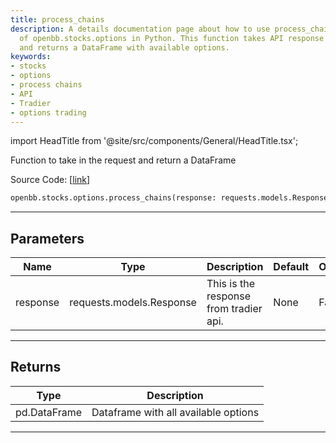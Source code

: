 ```yaml
---
title: process_chains
description: A details documentation page about how to use process_chains function
  of openbb.stocks.options in Python. This function takes API response from Tradier
  and returns a DataFrame with available options.
keywords:
- stocks
- options
- process chains
- API
- Tradier
- options trading
---
```


import HeadTitle from '@site/src/components/General/HeadTitle.tsx';

<HeadTitle title="stocks.options.process_chains - Reference | OpenBB SDK Docs" />

Function to take in the request and return a DataFrame

Source Code: [[link](https://github.com/OpenBB-finance/OpenBBTerminal/tree/main/openbb_terminal/stocks/options/tradier_model.py#L238)]

```python
openbb.stocks.options.process_chains(response: requests.models.Response)
```

---

## Parameters

| Name | Type | Description | Default | Optional |
| ---- | ---- | ----------- | ------- | -------- |
| response | requests.models.Response | This is the response from tradier api. | None | False |


---

## Returns

| Type | Description |
| ---- | ----------- |
| pd.DataFrame | Dataframe with all available options |
---

